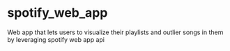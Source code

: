 # spotify_web_app
Web app that lets users to visualize their playlists and outlier songs in them by leveraging spotify web app api 
